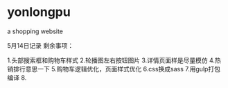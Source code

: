 # yonlongpu
a  shopping website


5月14日记录 
剩余事项：

1.头部搜索框和购物车样式
2.轮播图左右按钮图片
3.详情页面样是尽量模仿
4.热销排行意思一下
5.购物车逻辑优化，页面样式优化
6.css换成sass
7.用gulp打包编译
8.